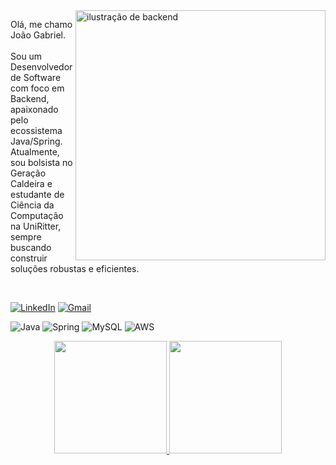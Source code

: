 <img src="https://user-images.githubusercontent.com/74038190/212257460-6ba6a7f2-9a0f-4318-a67c-16a70711f592.gif" alt="ilustração de backend" width="400px" align="right">

<p align="left">
  Olá, me chamo João Gabriel.
  <br>
  <br>
  Sou um Desenvolvedor de Software com foco em Backend, apaixonado pelo ecossistema Java/Spring. Atualmente, sou bolsista no Geração Caldeira e estudante de Ciência da Computação na UniRitter, sempre buscando construir soluções robustas e eficientes.
</p>
<br>
<p align="left">
  <a href="https://www.linkedin.com/in/jo%C3%A3o-gabriel-c-da-cruz-95522b1b5/" title="LinkedIn">
  <img src="https://img.shields.io/badge/-LinkedIn-0e76a8?style=flat-square&logo=Linkedin&logoColor=white" alt="LinkedIn"/></a>
  
  <a href="mailto:joaogabrielcassuriagadacruz@gmail.com" title="Gmail">
  <img src="https://img.shields.io/badge/-Gmail-FF0000?style=flat-square&logo=gmail&logoColor=white" alt="Gmail"/></a>
</p>
<p align="left">
  <img src="https://img.shields.io/badge/Java-ED8B00?style=flat-square&logo=openjdk&logoColor=white" alt="Java"/>
  
  <img src="https://img.shields.io/badge/Spring-6DB33F?style=flat-square&logo=spring&logoColor=white" alt="Spring"/>
  
  <img src="https://img.shields.io/badge/MySQL-005C84?style=flat-square&logo=mysql&logoColor=white" alt="MySQL"/>
  
  <img src="https://img.shields.io/badge/Amazon_AWS-232F3E?style=flat-square&logo=amazon-aws&logoColor=white" alt="AWS"/>
  
</p>

<p align="center">
  <a href="https://github.com/gabriel-cassuriaga">
     <img height="180em" src="https://github-readme-stats.vercel.app/api?username=gabriel-cassuriaga&show_icons=true&theme=radical&include_all_commits=true&count_private=true"/>
  </a>
  <a href="https://github.com/gabriel-cassuriaga">
    <img height="180em" src="https://github-readme-stats.vercel.app/api/top-langs/?username=gabriel-cassuriaga&layout=compact&langs_count=7&theme=radical"/>
  </a>
</p>
